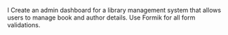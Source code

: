 I Create an admin dashboard for a library management system that allows users to manage book and author details. Use Formik for all form validations.

